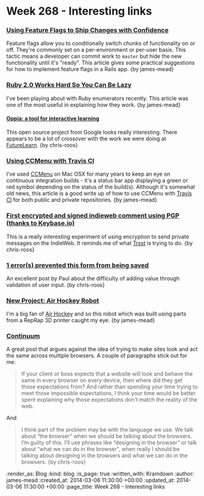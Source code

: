 Week 268 - Interesting links
============================

### [Using Feature Flags to Ship Changes with Confidence](http://blog.travis-ci.com/2014-03-04-use-feature-flags-to-ship-changes-with-confidence/)

Feature flags allow you to conditionally switch chunks of functionality on or off. They're commonly set on a per-environment or per-user basis. This tactic means a developer can commit work to `master` but hide the new functionality until it's "ready". This article gives some practical suggestions for how to implement feature flags in a Rails app. {by james-mead}


### [Ruby 2.0 Works Hard So You Can Be Lazy](http://patshaughnessy.net/2013/4/3/ruby-2-0-works-hard-so-you-can-be-lazy)

I've been playing about with Ruby enumerators recently. This article was one of the most useful in explaining how they work. {by james-mead}


#### [Oppia: a tool for interactive learning](http://google-opensource.blogspot.co.uk/2014/02/oppia-tool-for-interactive-learning.html)

This open source project from Google looks really interesting. There appears to be a lot of crossover with the work we were doing at [FutureLearn][]. {by chris-roos}


### [Using CCMenu with Travis CI](http://docs.travis-ci.com/user/cc-menu/)

I've used [CCMenu][] on Mac OSX for many years to keep an eye on continuous integration builds - it's a status bar app displaying a green or red symbol depending on the status of the build(s). Although it's somewhat old news, this article is a good write up of how to use CCMenu with [Travis CI][] for both public and private repositories. {by james-mead}


### [First encrypted and signed indieweb comment using PGP (thanks to Keybase.io)](http://www.sandeep.io/178)

This is a really interesting experiment of using encryption to send private messages on the IndieWeb. It reminds me of what [Trsst][] is trying to do. {by chris-roos}


### [1 error(s) prevented this form from being saved](http://po-ru.com/diary/1-errors-prevented-this-form-from-being-saved/)

An excellent post by Paul about the difficulty of adding value through validation of user input. {by chris-roos}


### [New Project: Air Hockey Robot](http://cienciaycacharreo.blogspot.com.es/2014/02/new-project-air-hockey-robot-3d-printer.html)

I'm a big fan of [Air Hockey][] and so this robot which was built using parts from a RepRap 3D printer caught my eye. {by james-mead}


### [Continuum](http://adactio.com/journal/6692/)

A great post that argues against the idea of trying to make sites look and act the same across multiple browsers. A couple of paragraphs stick out for me:

> If your client or boss expects that a website will look and behave the same in every browser on every device, then where did they get those expectations from? And rather than spending your time trying to meet those impossible expectations, I think your time would be better spent explaining why those expectations don’t match the reality of the web.

And

> I think part of the problem may be with the language we use. We talk about “the browser” when we should be talking about the browsers. I’m guilty of this. I’ll use phrases like “designing in the browser” or talk about “what we can do in the browser”, when really I should be talking about designing in the browsers and what we can do in the browsers. {by chris-roos}


[CCMenu]: http://ccmenu.sourceforge.net/
[Travis CI]: https://travis-ci.org/
[Air Hockey]: http://en.wikipedia.org/wiki/Air_hockey
[FutureLearn]: https://www.futurelearn.com
[Trsst]: http://www.trsst.com/

:render_as: Blog
:kind: blog
:is_page: true
:written_with: Kramdown
:author: james-mead
:created_at: 2014-03-06 11:30:00 +00:00
:updated_at: 2014-03-06 11:30:00 +00:00
:page_title: Week 268 - Interesting links
